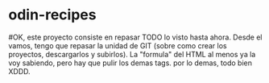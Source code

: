 # odin-recipes
<p> #OK, este proyecto consiste en repasar TODO lo visto hasta ahora. Desde el vamos, tengo que repasar la unidad de GIT (sobre como crear los proyectos, descargarlos y subirlos).
La "formula" del HTML al menos ya la voy sabiendo, pero hay que pulir los demas tags.
por lo demas, todo bien XDDD. </p>